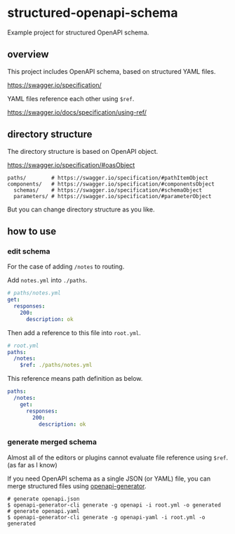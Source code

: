 # structured-openapi-schema

Example project for structured OpenAPI schema.

## overview

This project includes OpenAPI schema, based on structured YAML files.

https://swagger.io/specification/

YAML files reference each other using `$ref`.

https://swagger.io/docs/specification/using-ref/

## directory structure

The directory structure is based on OpenAPI object.

https://swagger.io/specification/#oasObject

```shell
paths/        # https://swagger.io/specification/#pathItemObject
components/   # https://swagger.io/specification/#componentsObject
  schemas/    # https://swagger.io/specification/#schemaObject
  parameters/ # https://swagger.io/specification/#parameterObject
```

But you can change directory structure as you like.

## how to use

### edit schema

For the case of adding `/notes` to routing.

Add `notes.yml` into `./paths`.

```yaml
# paths/notes.yml
get:
  responses:
    200:
      description: ok
```

Then add a reference to this file into `root.yml`.

```yaml
# root.yml
paths:
  /notes:
    $ref: ./paths/notes.yml
```

This reference means path definition as below.

```yaml
paths:
  /notes:
    get:
      responses:
        200:
          description: ok
```

### generate merged schema

Almost all of the editors or plugins cannot evaluate file reference using `$ref`. (as far as I know)

If you need OpenAPI schema as a single JSON (or YAML) file, you can merge structured files using [openapi-generator](https://github.com/OpenAPITools/openapi-generator
).

```shell
# generate openapi.json
$ openapi-generator-cli generate -g openapi -i root.yml -o generated
# generate openapi.yaml
$ openapi-generator-cli generate -g openapi-yaml -i root.yml -o generated
```
